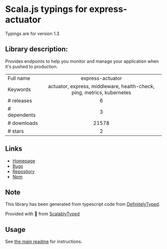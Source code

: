 
# Scala.js typings for express-actuator

Typings are for version 1.3

## Library description:
Provides endpoints to help you monitor and manage your application when it's pushed to production.

|                    |                 |
| ------------------ | :-------------: |
| Full name          | express-actuator |
| Keywords           | actuator, express, middleware, health-check, ping, metrics, kubernetes |
| # releases         | 6 |
| # dependents       | 3 |
| # downloads        | 21578 |
| # stars            | 2 |

## Links
- [Homepage](https://github.com/rcruzper/express-actuator#readme)
- [Bugs](https://github.com/rcruzper/express-actuator/issues)
- [Repository](https://github.com/rcruzper/express-actuator)
- [Npm](https://www.npmjs.com/package/express-actuator)
    


## Note
This library has been generated from typescript code from [DefinitelyTyped](https://definitelytyped.org).

Provided with :purple_heart: from [ScalablyTyped](https://github.com/oyvindberg/ScalablyTyped)

## Usage
See [the main readme](../../readme.md) for instructions.


